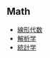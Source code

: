 <script type="text/x-mathjax-config">
MathJax.Hub.Config({ extensions: ["tex2jax.js"], jax: ["input/TeX", "output/HTML-CSS"], tex2jax: { inlineMath: [ ['$','$'], ["\\(","\\)"] ], displayMath: [ ['$$','$$'], ["\\[","\\]"] ], processEscapes: true }, "HTML-CSS": { availableFonts: ["TeX"] } });
</script>
<script type="text/javascript" src="https://cdn.mathjax.org/mathjax/latest/MathJax.js?config=TeX-AMS_HTML"></script>
## Math
- [線形代数](線形代数)
- [解析学](解析学)
- [統計学](統計学)